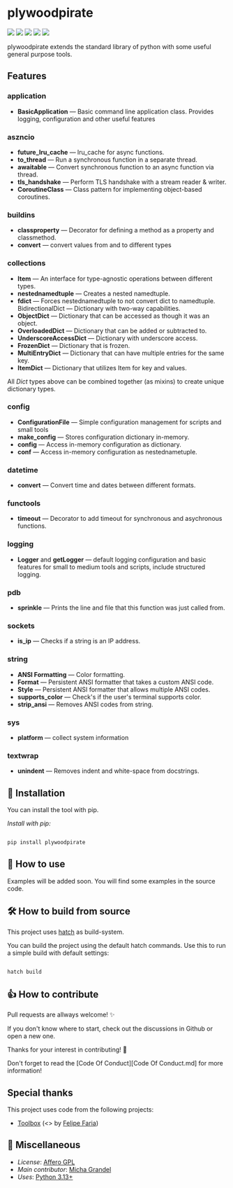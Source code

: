 # plywoodpirate

![](https://img.shields.io/badge/Push%20Requests-welcome-apple)
![](https://img.shields.io/maintenance/yes/2025)
![](https://img.shields.io/github/last-commit/michagrandel/lumbermill)
![](https://img.shields.io/github/actions/workflow/status/michagrandel/lumbermill/main.yaml)
![](https://img.shields.io/github/license/michagrandel/lumbermill)

plywoodpirate extends the standard library of python with some useful general purpose tools. 

## Features

### application

* **BasicApplication** — Basic command line application class. Provides logging, configuration and other useful features 

### aszncio

* **future_lru_cache** — lru_cache for async functions.
* **to_thread** — Run a synchronous function in a separate thread.
* **awaitable** — Convert synchronous function to an async function via thread.
* **tls_handshake** — Perform TLS handshake with a stream reader & writer.
* **CoroutineClass** — Class pattern for implementing object-based coroutines.

### buildins

* **classproperty** — Decorator for defining a method as a property and classmethod.
* **convert** — convert values from and to different types

### collections

* **Item** — An interface for type-agnostic operations between different types.
* **nestednamedtuple** — Creates a nested namedtuple.
* **fdict** — Forces nestednamedtuple to not convert dict to namedtuple.
BidirectionalDict — Dictionary with two-way capabilities.
* **ObjectDict** — Dictionary that can be accessed as though it was an object.
* **OverloadedDict** — Dictionary that can be added or subtracted to.
* **UnderscoreAccessDict** — Dictionary with underscore access.
* **FrozenDict** — Dictionary that is frozen.
* **MultiEntryDict** — Dictionary that can have multiple entries for the same key.
* **ItemDict** — Dictionary that utilizes Item for key and values. 

All *Dict* types above can be combined together (as mixins) to create unique dictionary types.

### config

* **ConfigurationFile** — Simple configuration management for scripts and small tools
* **make_config** — Stores configuration dictionary in-memory.
* **config** — Access in-memory configuration as dictionary.
* **conf** — Access in-memory configuration as nestednametuple.

### datetime

* **convert** — Convert time and dates between different formats.

### functools

* **timeout** — Decorator to add timeout for synchronous and asychronous functions.

### logging

* **Logger** and **getLogger** — default logging configuration and basic features for small to medium tools and scripts, include structured logging.

### pdb

* **sprinkle** — Prints the line and file that this function was just called from.

### sockets

* **is_ip** — Checks if a string is an IP address.

### string

* **ANSI Formatting** — Color formatting.
* **Format** — Persistent ANSI formatter that takes a custom ANSI code.
* **Style** — Persistent ANSI formatter that allows multiple ANSI codes.
* **supports_color** — Check's if the user's terminal supports color.
* **strip_ansi** — Removes ANSI codes from string.

### sys

* **platform** — collect system information 

### textwrap

* **unindent** — Removes indent and white-space from docstrings.

## 💾 Installation

You can install the tool with pip.

*Install with pip:*

```bash

pip install plywoodpirate

```

## 🔌 How to use

Examples will be added soon. You will find some examples in the source code.

## 🛠️ How to build from source

This project uses [hatch](https://hatch.pypa.io/latest/) as build-system.

You can build the project using the default hatch commands. Use this to run a simple
build with default settings:

```bash

hatch build

```

## :+1: How to contribute

Pull requests are allways welcome! :sparkles:

If you don't know where to start, check out the discussions in Github or
open a new one.

Thanks for your interest in contributing! :beers:

Don't forget to read the [Code Of Conduct][Code Of Conduct.md] for more information!

## Special thanks

This project uses code from the following projects:

* [Toolbox](https://github.com/synchronizing/toolbox) (<> by [Felipe Faria](linkedin.com/in/synchronizing))

## :memo: Miscellaneous

- *License*: [Affero GPL](License.md)
- *Main contributor*: [Micha Grandel](mailto:michagrandel@proton.me)
- *Uses*: [Python 3.13+](https://www.python.org/)
